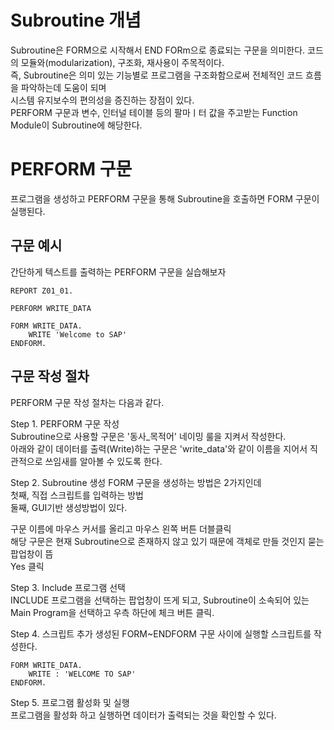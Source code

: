 # Subroutine 개념
Subroutine은 FORM으로 시작해서 END FORm으로 종료되는 구문을 의미한다. 코드의 모듈와(modularization), 구조화, 재사용이 주목적이다. <br>
즉, Subroutine은 의미 있는 기능별로 프로그램을 구조화함으로써 전체적인 코드 흐름을 파악하는데 도움이 되며 <br>
시스템 유지보수의 편의성을 증진하는 장점이 있다. <br>
PERFORM 구문과 변수, 인터널 테이블 등의 팔마ㅣ터 값을 주고받는 Function Module이 Subroutine에 해당한다.

# PERFORM 구문
프로그램을 생성하고 PERFORM 구문을 통해 Subroutine을 호출하면 FORM 구문이 실행된다.

## 구문 예시
간단하게 텍스트를 출력하는 PERFORM 구문을 실습해보자

```abap
REPORT Z01_01.

PERFORM WRITE_DATA

FORM WRITE_DATA.
    WRITE 'Welcome to SAP'
ENDFORM.    
```

## 구문 작성 절차
PERFORM 구문 작성 절차는 다음과 같다.

Step 1. PERFORM 구문 작성 <br>
Subroutine으로 사용할 구문은 '동사_목적어' 네이밍 룰을 지켜서 작성한다. <br>
아래와 같이 데이터를 출력(Write)하는 구문은 'write_data'와 같이 이름을 지어서 직관적으로 쓰임새를 알아볼 수 있도록 한다. <br>

Step 2. Subroutine 생성
FORM 구문을 생성하는 방법은 2가지인데 <br>
첫째, 직접 스크립트를 입력하는 방법 <br>
둘째, GUI기반 생성방법이 있다.<br>

구문 이름에 마우스 커서를 올리고 마우스 왼쪽 버튼 더블클릭 <br>
해당 구문은 현재 Subroutine으로 존재하지 않고 있기 때문에 객체로 만들 것인지 묻는 팝업창이 뜸 <br>
Yes 클릭

Step 3. Include 프로그램 선택 <br>
INCLUDE 프로그램을 선택하는 팝업창이 뜨게 되고, Subroutine이 소속되어 있는 Main Program을 선택하고 우측 하단에 체크 버튼 클릭.

Step 4. 스크립트 추가 
생성된 FORM~ENDFORM 구문 사이에 실행할 스크립트를 작성한다.

```abap
FORM WRITE_DATA.
    WRITE : 'WELCOME TO SAP'
ENDFORM.    
```

Step 5. 프로그램 활성화 및 실행 <br>
프로그램을 활성화 하고 실행하면 데이터가 출력되는 것을 확인할 수 있다.
